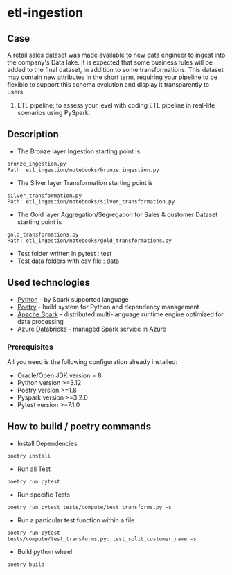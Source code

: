 # etl-ingestion

## Case
A retail sales dataset was made available to new data engineer to ingest into the company's Data lake.
It is expected that some business rules will be added to the final dataset, in addition to some transformations.
This dataset may contain new attributes in the short term, requiring your pipeline to be flexible to support this schema evolution and display it transparently to users.

1. ETL pipeline: to assess your level with coding ETL pipeline in real-life scenarios using
PySpark.

## Description

* The Bronze layer Ingestion starting point is
```
bronze_ingestion.py
Path: etl_ingestion/notebooks/bronze_ingestion.py
```
* The Silver layer Transformation starting point is
```
silver_transformation.py
Path: etl_ingestion/notebooks/silver_transformation.py
```
* The Gold layer Aggregation/Segregation for Sales & customer Dataset starting point is
```
gold_transformations.py
Path: etl_ingestion/notebooks/gold_transformations.py
```

* Test folder written in pytest : test
* Test data folders with csv file : data

## Used technologies

* [Python](https://www.python.org/ "Official Python website") - by Spark supported language
* [Poetry](https://python-poetry.org// "Official Poetry website") - build system for Python and dependency management
* [Apache Spark](https://spark.apache.org/ "Official Spark Spark website") - distributed multi-language runtime engine optimized for data
  processing
* [Azure Databricks](https://www.databricks.com/ "Official Azure Databricks website") - managed Spark service in Azure

### Prerequisites
All you need is the following configuration already installed:

* Oracle/Open JDK version = 8
* Python version >=3.12
* Poetry version >=1.8
* Pyspark version >=3.2.0
* Pytest version >=7.1.0

## How to build / poetry commands

* Install Dependencies
```shell
poetry install
```
* Run all Test
```shell
poetry run pytest
```
* Run specific Tests
```shell
poetry run pytest tests/compute/test_transforms.py -s
```
* Run a particular test function within a file
```shell
poetry run pytest tests/compute/test_transforms.py::test_split_customer_name -s
```
* Build python wheel
```shell
poetry build
```